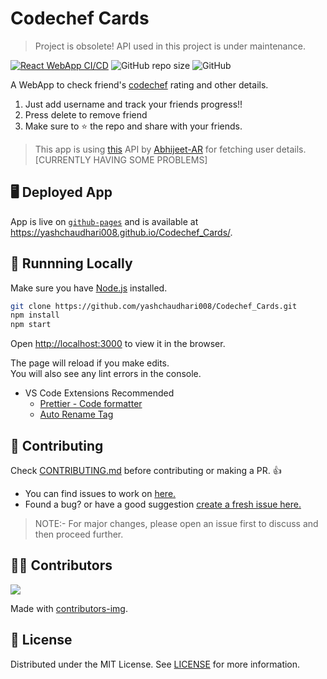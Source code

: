 # Codechef Cards
> Project is obsolete! API used in this project is under maintenance.


[![React WebApp CI/CD](https://github.com/yashchaudhari008/Codechef_Cards/actions/workflows/node.js.yml/badge.svg)](https://github.com/yashchaudhari008/Codechef_Cards/actions/workflows/node.js.yml)
![GitHub repo size](https://img.shields.io/github/repo-size/yashchaudhari008/Codechef_Cards)
![GitHub](https://img.shields.io/github/license/yashchaudhari008/Codechef_Cards)

A WebApp to check friend's [codechef](https://www.codechef.com/) rating and other details.

1. Just add username and track your friends progress!!
2. Press delete to remove friend
3. Make sure to ⭐ the repo and share with your friends.

> This app is using [this](https://github.com/Abhijeet-AR/Competitive_Programming_Score_API) API by [Abhijeet-AR](https://github.com/Abhijeet-AR) for fetching user details. [CURRENTLY HAVING SOME PROBLEMS]

## 🖥 Deployed App

App is live on [`github-pages`](https://pages.github.com/) and is available at <https://yashchaudhari008.github.io/Codechef_Cards/>.

## 🏃‍ Runnning Locally

Make sure you have [Node.js](http://nodejs.org/) installed.

```sh
git clone https://github.com/yashchaudhari008/Codechef_Cards.git
npm install
npm start
```

Open [http://localhost:3000](http://localhost:3000) to view it in the browser.

The page will reload if you make edits.\
You will also see any lint errors in the console.

- VS Code Extensions Recommended
  - [Prettier - Code formatter](https://marketplace.visualstudio.com/items?itemName=esbenp.prettier-vscode)
  - [Auto Rename Tag](https://marketplace.visualstudio.com/items?itemName=formulahendry.auto-rename-tag)

## 🤝 Contributing

Check [CONTRIBUTING.md](CONTRIBUTING.md) before contributing or making a PR. 👍

- You can find issues to work on [here.](https://github.com/yashchaudhari008/Codechef_Cards/issues)
- Found a bug? or have a good suggestion [create a fresh issue here.](https://github.com/yashchaudhari008/Codechef_Cards/issues/new)

> NOTE:- For major changes, please open an issue first to discuss and then proceed further.

## 💁‍♂️ Contributors

<a href="https://github.com/yashchaudhari008/Codechef_Cards/graphs/contributors">
  <img src="https://contrib.rocks/image?repo=yashchaudhari008/Codechef_Cards" />
</a>

Made with [contributors-img](https://contrib.rocks).

## 📃 License

Distributed under the MIT License. See [LICENSE](LICENSE) for more information.
